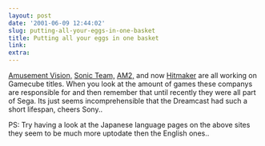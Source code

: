 ```yaml
---
layout: post
date: '2001-06-09 12:44:02'
slug: putting-all-your-eggs-in-one-basket
title: Putting all your eggs in one basket
link: 
extra: 
---
```


[Amusement Vision,](http://www.amusementvision.com/) [Sonic Team,](http://www.sonicteam.com/) [AM2,](http://www.sega-rd2.com/) and now [Hitmaker](http://www.hitmaker.co.jp/home.html) are all working on Gamecube titles. When you look at the amount of games these companys are responsible for and then remember that until recently they were all part of Sega. Its just seems incomprehensible that the Dreamcast had such a short lifespan, cheers Sony..

PS: Try having a look at the Japanese language pages on the above sites they seem to be much more uptodate then the English ones..